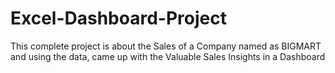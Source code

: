 # Excel-Dashboard-Project
This complete project is about the Sales of a Company named as BIGMART and using the data, came up with 
the Valuable Sales Insights in a Dashboard
